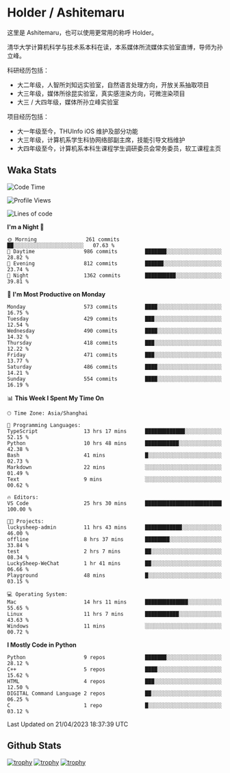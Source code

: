 # Holder / Ashitemaru

这里是 Ashitemaru，也可以使用更常用的称呼 Holder。

清华大学计算机科学与技术系本科在读，本系媒体所流媒体实验室直博，导师为孙立峰。

科研经历包括：

- 大二年级，人智所刘知远实验室，自然语言处理方向，开放关系抽取项目
- 大三年级，媒体所徐昆实验室，真实感渲染方向，可微渲染项目
- 大三 / 大四年级，媒体所孙立峰实验室

项目经历包括：

- 大一年级至今，THUInfo iOS 维护及部分功能
- 大三年级，计算机系学生科协网络部副主席，技能引导文档维护
- 大四年级至今，计算机系本科生课程学生调研委员会常务委员，软工课程主页

## Waka Stats

<!--START_SECTION:waka-->
![Code Time](http://img.shields.io/badge/Code%20Time-771%20hrs%2019%20mins-blue)

![Profile Views](http://img.shields.io/badge/Profile%20Views-0-blue)

![Lines of code](https://img.shields.io/badge/From%20Hello%20World%20I%27ve%20Written-1.9%20million%20lines%20of%20code-blue)

**I'm a Night 🦉** 

```text
🌞 Morning                261 commits         ██░░░░░░░░░░░░░░░░░░░░░░░   07.63 % 
🌆 Daytime                986 commits         ███████░░░░░░░░░░░░░░░░░░   28.82 % 
🌃 Evening                812 commits         ██████░░░░░░░░░░░░░░░░░░░   23.74 % 
🌙 Night                  1362 commits        ██████████░░░░░░░░░░░░░░░   39.81 % 
```
📅 **I'm Most Productive on Monday** 

```text
Monday                   573 commits         ████░░░░░░░░░░░░░░░░░░░░░   16.75 % 
Tuesday                  429 commits         ███░░░░░░░░░░░░░░░░░░░░░░   12.54 % 
Wednesday                490 commits         ████░░░░░░░░░░░░░░░░░░░░░   14.32 % 
Thursday                 418 commits         ███░░░░░░░░░░░░░░░░░░░░░░   12.22 % 
Friday                   471 commits         ███░░░░░░░░░░░░░░░░░░░░░░   13.77 % 
Saturday                 486 commits         ████░░░░░░░░░░░░░░░░░░░░░   14.21 % 
Sunday                   554 commits         ████░░░░░░░░░░░░░░░░░░░░░   16.19 % 
```


📊 **This Week I Spent My Time On** 

```text
🕑︎ Time Zone: Asia/Shanghai

💬 Programming Languages: 
TypeScript               13 hrs 17 mins      █████████████░░░░░░░░░░░░   52.15 % 
Python                   10 hrs 48 mins      ███████████░░░░░░░░░░░░░░   42.38 % 
Bash                     41 mins             █░░░░░░░░░░░░░░░░░░░░░░░░   02.73 % 
Markdown                 22 mins             ░░░░░░░░░░░░░░░░░░░░░░░░░   01.49 % 
Text                     9 mins              ░░░░░░░░░░░░░░░░░░░░░░░░░   00.62 % 

🔥 Editors: 
VS Code                  25 hrs 30 mins      █████████████████████████   100.00 % 

🐱‍💻 Projects: 
luckysheep-admin         11 hrs 43 mins      ████████████░░░░░░░░░░░░░   46.00 % 
offline                  8 hrs 37 mins       ████████░░░░░░░░░░░░░░░░░   33.84 % 
test                     2 hrs 7 mins        ██░░░░░░░░░░░░░░░░░░░░░░░   08.34 % 
LuckySheep-WeChat        1 hr 41 mins        ██░░░░░░░░░░░░░░░░░░░░░░░   06.66 % 
Playground               48 mins             █░░░░░░░░░░░░░░░░░░░░░░░░   03.15 % 

💻 Operating System: 
Mac                      14 hrs 11 mins      ██████████████░░░░░░░░░░░   55.65 % 
Linux                    11 hrs 7 mins       ███████████░░░░░░░░░░░░░░   43.63 % 
Windows                  11 mins             ░░░░░░░░░░░░░░░░░░░░░░░░░   00.72 % 
```

**I Mostly Code in Python** 

```text
Python                   9 repos             ███████░░░░░░░░░░░░░░░░░░   28.12 % 
C++                      5 repos             ████░░░░░░░░░░░░░░░░░░░░░   15.62 % 
HTML                     4 repos             ███░░░░░░░░░░░░░░░░░░░░░░   12.50 % 
DIGITAL Command Language 2 repos             ██░░░░░░░░░░░░░░░░░░░░░░░   06.25 % 
C                        1 repo              █░░░░░░░░░░░░░░░░░░░░░░░░   03.12 % 
```




 Last Updated on 21/04/2023 18:37:39 UTC
<!--END_SECTION:waka-->

## Github Stats

[![trophy](https://github-profile-trophy.vercel.app/?username=Ashitemaru&column=7)](https://github.com/Ashitemaru)
[![trophy](https://github-readme-stats.vercel.app/api?username=Ashitemaru&show_icons=true&include_all_commits=true)](https://github.com/Ashitemaru)
[![trophy](https://github-readme-stats.vercel.app/api/top-langs/?username=Ashitemaru&layout=compact)](https://github.com/Ashitemaru)

<!--
**Ashitemaru/Ashitemaru** is a ✨ _special_ ✨ repository because its `README.md` (this file) appears on your GitHub profile.

Here are some ideas to get you started:

- 🔭 I’m currently working on ...
- 🌱 I’m currently learning ...
- 👯 I’m looking to collaborate on ...
- 🤔 I’m looking for help with ...
- 💬 Ask me about ...
- 📫 How to reach me: ...
- 😄 Pronouns: ...
- ⚡ Fun fact: ...
-->
